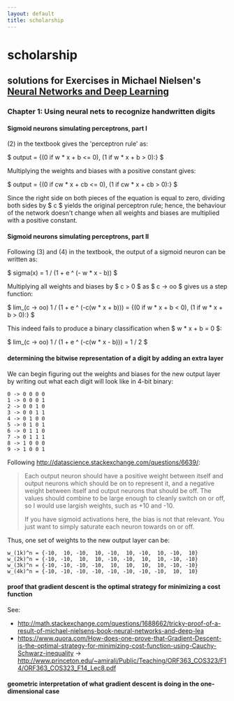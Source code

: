 ```yaml
---
layout: default
title: scholarship
---
```


# scholarship

## solutions for Exercises in Michael Nielsen's [Neural Networks and Deep Learning](http://neuralnetworksanddeeplearning.com/)

### Chapter 1: Using neural nets to recognize handwritten digits
      
#### Sigmoid neurons simulating perceptrons, part I
      
(2) in the textbook gives the 'perceptron rule' as:

$ output = {(0 if w * x + b <= 0), (1 if w * x + b > 0):} $

Multiplying the weights and biases with a positive constant gives:

$ output = {(0 if cw * x + cb <= 0), (1 if cw * x + cb > 0):} $

Since the right side on both pieces of the equation is equal to zero, dividing both sides by $ c $ yields the original perceptron rule; hence, the behaviour of the network doesn't change when all weights and biases are multiplied with a positive constant.

#### Sigmoid neurons simulating perceptrons, part II 

Following (3) and (4) in the textbook, the output of a sigmoid neuron can be written as:

$ sigma(x) = 1 / (1 + e ^ (- w * x - b)) $

Multiplying all weights and biases by $ c > 0 $ as $ c -> oo $ gives us a step function:

$ lim_(c -> oo) 1 / (1 + e ^ (-c(w * x + b))) = {(0 if w * x + b < 0), (1 if w * x + b > 0):} $

This indeed fails to produce a binary classification when $ w * x + b = 0 $:

$ lim_(c -> oo) 1 / (1 + e ^ (-c(w * x - b))) = 1 / 2 $

#### determining the bitwise representation of a digit by adding an extra layer

We can begin figuring out the weights and biases for the new output layer by writing out what each digit will look like in 4-bit binary:

    0 -> 0 0 0 0
    1 -> 0 0 0 1
    2 -> 0 0 1 0
    3 -> 0 0 1 1
    4 -> 0 1 0 0
    5 -> 0 1 0 1
    6 -> 0 1 1 0
    7 -> 0 1 1 1
    8 -> 1 0 0 0
    9 -> 1 0 0 1

Following http://datascience.stackexchange.com/questions/6639/:

> Each output neuron should have a positive weight between itself and output neurons which should be on to represent it, and a negative weight between itself and output neurons that should be off. The values should combine to be large enough to cleanly switch on or off, so I would use largish weights, such as +10 and -10.
>
> If you have sigmoid activations here, the bias is not that relevant. You just want to simply saturate each neuron towards on or off.

Thus, one set of weights to the new output layer can be:

    w_(1k)^n = {-10,  10, -10,  10, -10,  10, -10,  10, -10,  10}
    w_(2k)^n = {-10, -10,  10,  10, -10, -10,  10,  10, -10, -10}
    w_(3k)^n = {-10, -10, -10, -10,  10,  10,  10,  10, -10, -10}
    w_(4k)^n = {-10, -10, -10, -10, -10, -10, -10, -10,  10,  10}
    
    
#### proof that gradient descent is the optimal strategy for minimizing a cost function

See:

- http://math.stackexchange.com/questions/1688662/tricky-proof-of-a-result-of-michael-nielsens-book-neural-networks-and-deep-lea
- https://www.quora.com/How-does-one-prove-that-Gradient-Descent-is-the-optimal-strategy-for-minimizing-cost-function-using-Cauchy-Schwarz-inequality -> http://www.princeton.edu/~amirali/Public/Teaching/ORF363_COS323/F14/ORF363_COS323_F14_Lec8.pdf

#### geometric interpretation of what gradient descent is doing in the one-dimensional case

<script type="text/x-mathjax-config">
  MathJax.Hub.Config({
    asciimath2jax: {
      delimiters: [ ['$','$'] ]
    },
  });
</script>
<script type="text/javascript" async src="https://cdn.mathjax.org/mathjax/latest/MathJax.js?config=AM_HTMLorMML"></script>
